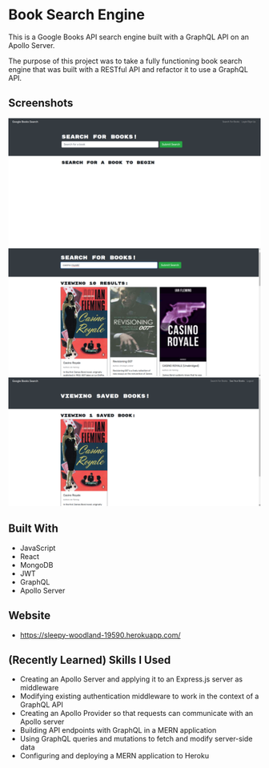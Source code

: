 # Book Search Engine

This is a Google Books API search engine built with a GraphQL API on an Apollo Server. 

The purpose of this project was to take a fully functioning book search engine that was built with a RESTful API and refactor it to use a GraphQL API.

## Screenshots
![Book Search Engine Screen Shot](./assets/bookSearchPic1.png)
![Book Search Engine Screen Shot](./assets/bookSearchPic2.png)
![Book Search Engine Screen Shot](./assets/bookSearchPic3.png)

## Built With
* JavaScript
* React
* MongoDB
* JWT
* GraphQL
* Apollo Server

## Website
* https://sleepy-woodland-19590.herokuapp.com/

## (Recently Learned) Skills I Used
* Creating an Apollo Server and applying it to an Express.js server as middleware
* Modifying existing authentication middleware to work in the context of a GraphQL API
* Creating an Apollo Provider so that requests can communicate with an Apollo server
* Building API endpoints with GraphQL in a MERN application
* Using GraphQL queries and mutations to fetch and modify server-side data
* Configuring and deploying a MERN application to Heroku
